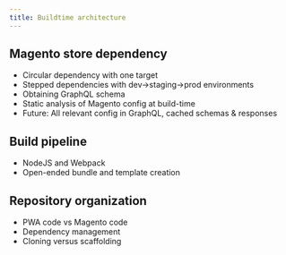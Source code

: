```yaml
---
title: Buildtime architecture
---
```


## Magento store dependency

* Circular dependency with one target
* Stepped dependencies with dev->staging->prod environments
* Obtaining GraphQL schema
* Static analysis of Magento config at build-time
* Future: All relevant config in GraphQL, cached schemas & responses

## Build pipeline

* NodeJS and Webpack
* Open-ended bundle and template creation

## Repository organization

* PWA code vs Magento code
* Dependency management
* Cloning versus scaffolding

